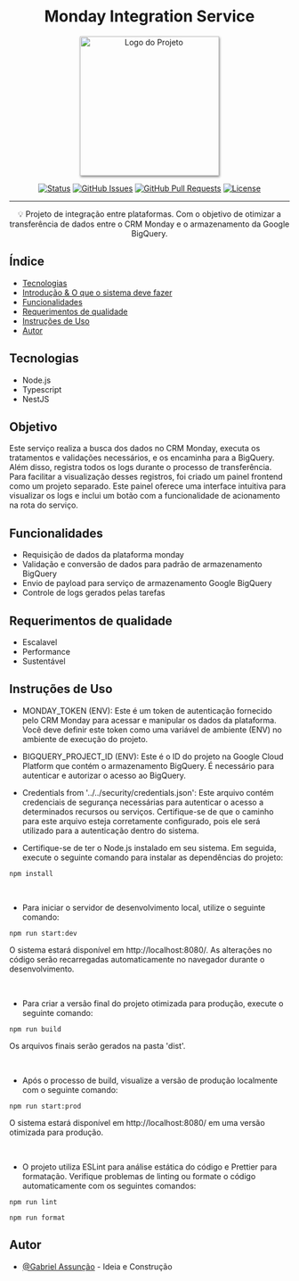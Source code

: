 <!-- TITLE -->
<h1 align="center" color="black">Monday Integration Service</h1>

<!-- THUMB -->
<p align="center">
        <img src="./src/lib/imgs/doc_thumb.png" width="250px" style="box-shadow: 1px 2px 4px gray;" alt="Logo do Projeto" object-fit="cover">
</p>

<!-- STATUS -->
<div align="center">

[![Status](https://img.shields.io/badge/status-active-success.svg)]()
[![GitHub Issues](https://img.shields.io/github/issues/skGab/Monday-integration-service.svg)](https://github.com/skGab/Monday-integration-service/issues)
[![GitHub Pull Requests](https://img.shields.io/github/issues-pr/skGab/Monday-integration-service.svg)](https://github.com/skGab/Monday-integration-service/pulls)
[![License](https://img.shields.io/badge/license-MIT-blue.svg)](/LICENSE)

</div>

---

<!-- DESCRIPTION -->
<p align="center"> 
        💡 
        Projeto de integração entre plataformas. Com o objetivo de otimizar a transferência de dados entre o CRM Monday e o armazenamento da Google BigQuery.
  <br> 
</p>

<!-- INTRO -->

## Índice

-   [Tecnologias](#tecnologies)
-   [Introdução & O que o sistema deve fazer](#goal)
-   [Funcionalidades](#features)
-   [Requerimentos de qualidade](#quality)
-   [Instruções de Uso](#glossary)
-   [Autor](#authors)

## Tecnologias <a name="tecnologies"></a>

- Node.js
- Typescript
- NestJS

## Objetivo <a name="goal"></a>

 Este serviço realiza a busca dos dados no CRM Monday, executa os tratamentos e validações necessários, e os encaminha para a BigQuery. Além disso, registra todos os logs durante o processo de transferência. Para facilitar a visualização desses registros, foi criado um painel frontend como um projeto separado. Este painel oferece uma interface intuitiva para visualizar os logs e inclui um botão com a funcionalidade de acionamento na rota do serviço.

## Funcionalidades <a name="features"></a>

- Requisição de dados da plataforma monday
- Validação e conversão de dados para padrão de armazenamento BigQuery
- Envio de payload para serviço de armazenamento Google BigQuery
- Controle de logs gerados pelas tarefas 

## Requerimentos de qualidade <a name="quality"></a>

- Escalavel
- Performance
- Sustentável

## Instruções de Uso <a name="glossary"></a>

- MONDAY_TOKEN (ENV): Este é um token de autenticação fornecido pelo CRM Monday para acessar e manipular os dados da plataforma. Você deve definir este token como uma variável de ambiente (ENV) no ambiente de execução do projeto.

- BIGQUERY_PROJECT_ID (ENV): Este é o ID do projeto na Google Cloud Platform que contém o armazenamento BigQuery. É necessário para autenticar e autorizar o acesso ao BigQuery.

- Credentials from '../../security/credentials.json': Este arquivo contém credenciais de segurança necessárias para autenticar o acesso a determinados recursos ou serviços. Certifique-se de que o caminho para este arquivo esteja corretamente configurado, pois ele será utilizado para a autenticação dentro do sistema.

- Certifique-se de ter o Node.js instalado em seu sistema. Em seguida, execute o seguinte comando para instalar as dependências do projeto:

``
npm install
``

<br>

- Para iniciar o servidor de desenvolvimento local, utilize o seguinte comando:

``
npm run start:dev
``

O sistema estará disponível em http://localhost:8080/. As alterações no código serão recarregadas automaticamente no navegador durante o desenvolvimento.

<br>

- Para criar a versão final do projeto otimizada para produção, execute o seguinte comando:

``
npm run build
``

Os arquivos finais serão gerados na pasta 'dist'.

<br>

- Após o processo de build, visualize a versão de produção localmente com o seguinte comando:


``
npm run start:prod
``

O sistema estará disponível em http://localhost:8080/ em uma versão otimizada para produção.

<br>

- O projeto utiliza ESLint para análise estática do código e Prettier para formatação. Verifique problemas de linting ou formate o código automaticamente com os seguintes comandos:

``
npm run lint
``

``
npm run format 
``

## Autor <a name="authors"></a>

-   [@Gabriel Assunção](https://github.com/skGab) - Ideia e Construção
